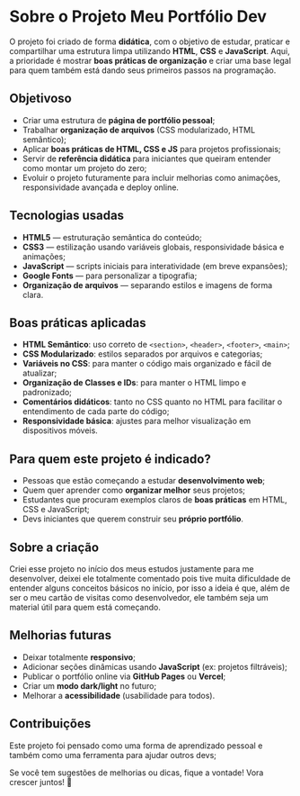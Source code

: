 
# Sobre o Projeto Meu Portfólio Dev

O projeto foi criado de forma **didática**, com o objetivo de estudar, praticar e compartilhar uma estrutura limpa utilizando **HTML**, **CSS** e **JavaScript**.
Aqui, a prioridade é mostrar **boas práticas de organização** e criar uma base legal para quem também está dando seus primeiros passos na programação.

## Objetivoso

- Criar uma estrutura de **página de portfólio pessoal**;
- Trabalhar **organização de arquivos** (CSS modularizado, HTML semântico);
- Aplicar **boas práticas de HTML, CSS e JS** para projetos profissionais;
- Servir de **referência didática** para iniciantes que queiram entender como montar um projeto do zero;
- Evoluir o projeto futuramente para incluir melhorias como animações, responsividade avançada e deploy online.

## Tecnologias usadas

- **HTML5** — estruturação semântica do conteúdo;
- **CSS3** — estilização usando variáveis globais, responsividade básica e animações;
- **JavaScript** — scripts iniciais para interatividade (em breve expansões);
- **Google Fonts** — para personalizar a tipografia;
- **Organização de arquivos** — separando estilos e imagens de forma clara.


## Boas práticas aplicadas

- **HTML Semântico**: uso correto de `<section>`, `<header>`, `<footer>`, `<main>`;
- **CSS Modularizado**: estilos separados por arquivos e categorias;
- **Variáveis no CSS**: para manter o código mais organizado e fácil de atualizar;
- **Organização de Classes e IDs**: para manter o HTML limpo e padronizado;
- **Comentários didáticos**: tanto no CSS quanto no HTML para facilitar o entendimento de cada parte do código;
- **Responsividade básica**: ajustes para melhor visualização em dispositivos móveis.

## Para quem este projeto é indicado?

- Pessoas que estão começando a estudar **desenvolvimento web**;
- Quem quer aprender como **organizar melhor** seus projetos;
- Estudantes que procuram exemplos claros de **boas práticas** em HTML, CSS e JavaScript;
- Devs iniciantes que querem construir seu **próprio portfólio**.

## Sobre a criação

Criei esse projeto no início dos meus estudos justamente para me desenvolver, deixei ele totalmente comentado pois tive muita dificuldade de entender alguns conceitos básicos no início, por isso a ideia é que, além de ser o meu cartão de visitas como desenvolvedor, ele também seja um material útil para quem está começando.

## Melhorias futuras

- Deixar totalmente **responsivo**;
- Adicionar seções dinâmicas usando **JavaScript** (ex: projetos filtráveis);
- Publicar o portfólio online via **GitHub Pages** ou **Vercel**;
- Criar um **modo dark/light** no futuro;
- Melhorar a **acessibilidade** (usabilidade para todos).

## Contribuições

Este projeto foi pensado como uma forma de aprendizado pessoal e também como uma ferramenta para ajudar outros devs;

Se você tem sugestões de melhorias ou dicas, fique a vontade! 
Vora crescer juntos! 🚀
